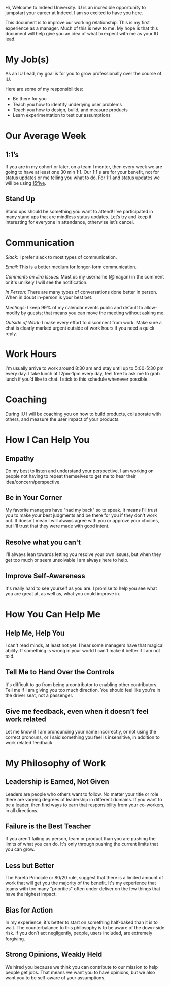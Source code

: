 Hi, Welcome to Indeed University. IU is an incredible opportunity to jumpstart your career at Indeed. I am so excited to have you here.

This document is to improve our working relationship. This is my first experience as a manager. Much of this is new to me. My hope is that this document will help give you an idea of what to expect with me as your IU lead.

# My Job(s)
As an IU Lead, my goal is for you to grow professionally over the course of IU.

Here are some of my responsibilities:
* Be there for you
* Teach you how to identify underlying user problems
* Teach you how to design, build, and measure products
* Learn experimentation to test our assumptions 

# Our Average Week

## 1:1’s
If you are in my cohort or later, on a team I mentor, then every week we are going to have at least one 30 min 1:1. Our 1:1's are for your benefit, not for status updates or me telling you what to do. For 1:1 and status updates we will be using [15five](https://www.15five.com/).

## Stand Up
Stand ups should be something you want to attend! I’ve participated in many stand ups that are mindless status updates. Let’s try and keep it interesting for everyone in attendance, otherwise let’s cancel.

# Communication

*Slack:* I prefer slack to most types of communication.

*Email:* This is a better medium for longer-form communication.

*Comments on Jira Issues:* Must us my username (@magan) in the comment or it's unlikely I will see the notification. 

*In Person:* There are many types of conversations done better in person. When in doubt in-person is your best bet.

*Meetings:* I keep 99% of my calendar events public and default to allow-modify by guests; that means you can move the meeting without asking me.

*Outside of Work:* I make every effort to disconnect from work. Make sure a chat is clearly marked urgent outside of work hours if you need a quick reply.

# Work Hours
I'm usually arrive to work around 8:30 am and stay until up to 5:00-5:30 pm every day. I take lunch at 12pm-1pm every day, feel free to ask me to grab lunch if you’d like to chat. I stick to this schedule whenever possible.

# Coaching
During IU I will be coaching you on how to build products, collaborate with others, and measure the user impact of your products.

# How I Can Help You

## Empathy
Do my best to listen and understand your perspective. I am working on people not having to repeat themselves to get me to hear their idea/concern/perspective.

## Be in Your Corner
My favorite managers have "had my back" so to speak. It means I'll trust you to make your best judgments and be there for you if they don't work out. It doesn't mean I will always agree with you or approve your choices, but I'll trust that they were made with good intent.

## Resolve what you can't
I'll always lean towards letting you resolve your own issues, but when they get too much or seem unsolvable I am always here to help.

## Improve Self-Awareness
It's really hard to see yourself as you are. I promise to help you see what you are great at, as well as, what you could improve in.

# How You Can Help Me

## Help Me, Help You
I can't read minds, at least not yet. I hear some managers have that magical ability. If something is wrong in your world I can't make it better if I am not told.

## Tell Me to Hand Over the Controls
It's difficult to go from being a contributor to enabling other contributors. Tell me if I am giving you too much direction. You should feel like you're in the driver seat, not a passenger.

## Give me feedback, even when it doesn’t feel work related
Let me know if I am pronouncing your name incorrectly, or not using the correct pronouns, or I said something you feel is insensitive, in addition to work related feedback.

# My Philosophy of Work

## Leadership is Earned, Not Given
Leaders are people who others want to follow. No matter your title or role there are varying degrees of leadership in different domains. If you want to be a leader, then find ways to earn that responsibility from your co-workers, in all directions.

## Failure is the Best Teacher
If you aren't failing as person, team or product than you are pushing the limits of what you can do. It's only through pushing the current limits that you can grow.

## Less but Better
The Pareto Principle or 80/20 rule, suggest that there is a limited amount of work that will get you the majority of the benefit. It's my experience that teams with too many "priorities" often under deliver on the few things that have the highest impact. 

## Bias for Action
In my experience, it's better to start on something half-baked than it is to wait. The counterbalance to this philosophy is to be aware of the down-side risk. If you don’t act negligently, people, users included, are extremely forgiving.

## Strong Opinions, Weakly Held
We hired you because we think you can contribute to our mission to help people get jobs. That means we want you to have opinions, but we also want you to be self-aware of your assumptions.

